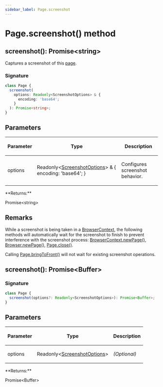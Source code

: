 ```yaml
---
sidebar_label: Page.screenshot
---
```


# Page.screenshot() method

<h2 id="overload">screenshot(): Promise&lt;string&gt;</h2>

Captures a screenshot of this [page](./puppeteer.page.md).

### Signature

```typescript
class Page {
  screenshot(
    options: Readonly<ScreenshotOptions> & {
      encoding: 'base64';
    }
  ): Promise<string>;
}
```

## Parameters

<table><thead><tr><th>

Parameter

</th><th>

Type

</th><th>

Description

</th></tr></thead>
<tbody><tr><td>

options

</td><td>

Readonly&lt;[ScreenshotOptions](./puppeteer.screenshotoptions.md)&gt; &amp; &#123; encoding: 'base64'; &#125;

</td><td>

Configures screenshot behavior.

</td></tr>
</tbody></table>
**Returns:**

Promise&lt;string&gt;

## Remarks

While a screenshot is being taken in a [BrowserContext](./puppeteer.browsercontext.md), the following methods will automatically wait for the screenshot to finish to prevent interference with the screenshot process: [BrowserContext.newPage()](./puppeteer.browsercontext.newpage.md), [Browser.newPage()](./puppeteer.browser.newpage.md), [Page.close()](./puppeteer.page.close.md).

Calling [Page.bringToFront()](./puppeteer.page.bringtofront.md) will not wait for existing screenshot operations.

<h2 id="overload-1">screenshot(): Promise&lt;Buffer&gt;</h2>

### Signature

```typescript
class Page {
  screenshot(options?: Readonly<ScreenshotOptions>): Promise<Buffer>;
}
```

## Parameters

<table><thead><tr><th>

Parameter

</th><th>

Type

</th><th>

Description

</th></tr></thead>
<tbody><tr><td>

options

</td><td>

Readonly&lt;[ScreenshotOptions](./puppeteer.screenshotoptions.md)&gt;

</td><td>

_(Optional)_

</td></tr>
</tbody></table>
**Returns:**

Promise&lt;Buffer&gt;
